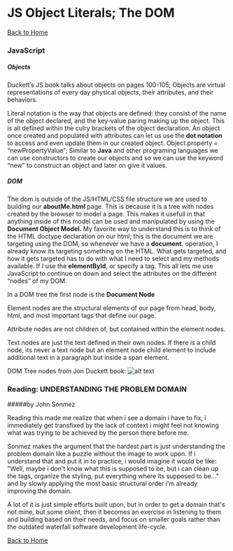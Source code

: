 # JS Object Literals; The DOM

[Back to Home](https://rizo85.github.io/reading-notes/)

### JavaScript

##### Objects

Duckett’s JS book talks about objects on pages 100-105; Objects are virtual representations of every day physical objects, their attributes, and their behaviors.

Literal notation is the way that objects are defined: they consist of the name of the object declared, and the key-value paring making up the object. This is all defined within the culry brackets of the object declaration. 
An object once created and populated with attributes can let us use the **dot notation** to access and even update them in our created object. 
Object.property = “newPropertyValue”; Similar to **Java** and other programing languages we can use constructors to create our objects and so we can use the keyword “new” to construct an object and later on give it values.

##### DOM

The dom is outside of the JS/HTML/CSS file structure we are used to building our **aboutMe.html** page. This is because it is a tree with nodes created by the browser to model a page. 
This makes it usefull in that anything inside of this model can be used and manipulated by using the **Document Object Model.**
My favorite way to understand this is to think of the HTML doctype declaration on our html; this is the document we are targeting using the DOM, so whenever we have a **document.** operation, I already know its targeting something on the HTML.
What gets targeted, and how it gets targeted has to do with what I need to select and my methods available. If I use the **elementById**, or specify a tag. This all lets me use JavaScript to continue on down and select the attributes on the different “nodes” of my DOM.

In a DOM tree the first node is the **Document Node**

Element nodes are the structural elements of our page from head, body, html, and most important tags that define our page.

Attribute nodes are not children of, but contained within the element nodes. 

Text nodes are just the text defined in their own nodes. If there is a child node, its never a text node but an element node child element to include additional text in a paragraph but inside a span element.

DOM Tree nodes from Jon Duckett book: 
![alt text](https://www-archive.mozilla.org/docs/dom/technote/whitespace/whitespace_tree.png )

### Reading: UNDERSTANDING THE PROBLEM DOMAIN 
#####by John Sonmez

Reading this made me realize that when i see a domain i have to fix, i immediately get transfixed by the lack of context i might feel not knowing what was trying to be achieved by the person there before me.  

Sonmez makes the argument that the hardest part is just understanding the problem domain like a puzzle without the image to work upon. If i understand that and put it in to practice, i would imagine it would be like: "Well, maybe i don't know what this is supposed to be, but i can clean up the tags, organize the styling, put everything where its supposed to be..." and by slowly applying the most basic structural order i'm already improving the domain.

A lot of it is just simple efforts built upon, but in order to get a domain that's not mine, but some client, then it becomes an exercise in listening to them and building based on their needs, and focus on smaller goals rather than the outdated waterfall software development life-cycle. 

[Back to Home](https://rizo85.github.io/reading-notes/)

